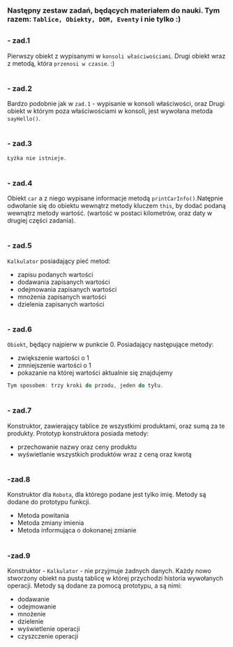 ### Następny zestaw zadań, będących materiałem do nauki. Tym razem: `Tablice, Obiekty, DOM, Eventy` i nie tylko :)
##

### - zad.1
Pierwszy obiekt z wypisanymi w `konsoli właściwościami`.
Drugi obiekt wraz z metodą, która `przenosi w czasie`. :)
#
### - zad.2
Bardzo podobnie jak w `zad.1` - wypisanie w konsoli właściwości, oraz Drugi obiekt w którym poza właściwościami 
w konsoli, jest wywołana metoda `sayHello()`.
#
### - zad.3
```JavaScript
Łyżka nie istnieje.
```
#
### - zad.4
Obiekt `car` a z niego wypisane informacje metodą `printCarInfo()`.Natępnie odwołanie się do obiektu wewnątrz metody 
kluczem `this`, by dodać podaną wewnątrz metody wartość. (wartość w postaci kilometrów, oraz daty w drugiej części zadania).
#
### - zad.5
`Kalkulator` posiadający pieć metod: 
- zapisu podanych wartości
- dodawania zapisanych wartości
- odejmowania zapisanych wartości
- mnożenia zapisanych wartości
- dzielenia zapisanych wartości
#
### - zad.6
`Obiekt`, będący najpierw w punkcie 0. Posiadający następujące metody:
- zwiększenie wartości o 1
- zmniejszenie wartości o 1
- pokazanie na której wartości aktualnie się znajdujemy
```JavaScript
Tym sposobem: trzy kroki do przodu, jeden do tyłu.
```

#
### - zad.7
Konstruktor, zawierający tablice ze wszystkimi produktami, oraz sumą za te produkty.
Prototyp konstruktora posiada metody:
 - przechowanie nazwy oraz ceny produktu
 - wyświetlanie wszystkich produktów wraz z ceną oraz kwotą
#
### -zad.8
Konstruktor dla `Robota`, dla którego podane jest tylko imię. Metody są dodane do prototypu funkcji.
 - Metoda powitania
 - Metoda zmiany imienia
 - Metoda informująca o dokonanej zmianie
#
### -zad.9
Konstruktor - `Kalkulator` - nie przyjmuje żadnych danych. Każdy nowo stworzony obiekt na pustą tablicę w której 
przychodzi historia wywołanych operacji. Metody są dodane za pomocą prototypu, a są nimi:
 - dodawanie
 - odejmowanie
 - mnożenie
 - dzielenie 
 - wyświetlenie operacji
 - czyszczenie operacji